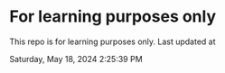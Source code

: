 # For learning purposes only
This repo is for learning purposes only.
Last updated at

Saturday, May 18, 2024 2:25:39 PM

